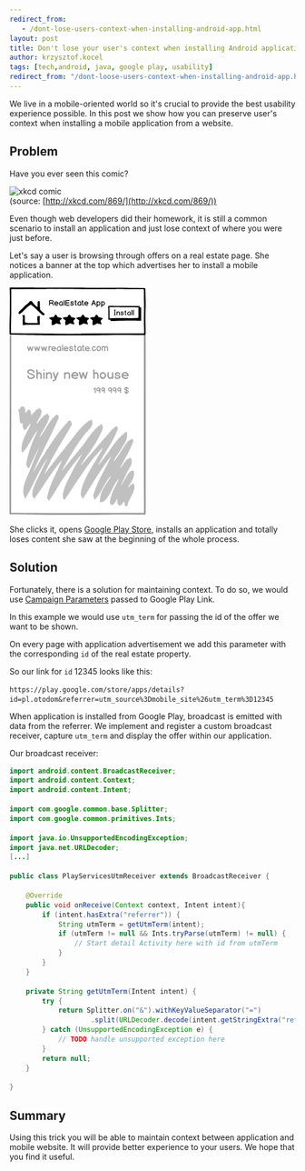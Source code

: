 ```yaml
---
redirect_from:
   - /dont-lose-users-context-when-installing-android-app.html
layout: post
title: Don't lose your user's context when installing Android applications
author: krzysztof.kocel
tags: [tech,android, java, google play, usability]
redirect_from: "/dont-loose-users-context-when-installing-android-app.html"
---
```

We live in a mobile-oriented world so it's crucial to provide the best usability experience possible.
In this post we show how you can preserve user's context when installing a mobile application from a website.

## Problem

Have you ever seen this comic?


![xkcd comic](http://imgs.xkcd.com/comics/server_attention_span.png "Source http://xkcd.com/")
<br/>
(source: [http://xkcd.com/869/](http://xkcd.com/869/))


Even though web developers did their homework, it is still a common scenario to install an application and
just lose context of where you were just before.

Let's say a user is browsing through offers on a real estate page. She notices a banner at the top which advertises her to install a mobile application.


![banner advertising possibility to install a mobile application ](/img/articles/2014-11-19.install_banner.png)


She clicks it, opens [Google Play Store](https://play.google.com/store/apps/details?id=pl.otodom), installs an application and totally loses content she saw at the beginning of the whole process.


## Solution

Fortunately, there is a solution for maintaining context. To do so, we would use [Campaign Parameters](https://developers.google.com/analytics/devguides/collection/android/v3/campaigns?hl=pl#campaign-params "Campaign Parameters") passed to Google Play Link.

In this example we would use `utm_term` for passing the id of the offer we want to be shown.

On every page with application advertisement we add this parameter with the corresponding `id` of the real estate property.

So our link for `id` 12345 looks like this:

`https://play.google.com/store/apps/details?id=pl.otodom&referrer=utm_source%3Dmobile_site%26utm_term%3D12345`

When application is installed from Google Play, broadcast is emitted with data from the referrer. We implement and register a custom broadcast receiver, capture `utm_term` and display the offer within our application.

Our broadcast receiver:

``` java
import android.content.BroadcastReceiver;
import android.content.Context;
import android.content.Intent;

import com.google.common.base.Splitter;
import com.google.common.primitives.Ints;

import java.io.UnsupportedEncodingException;
import java.net.URLDecoder;
[...]

public class PlayServicesUtmReceiver extends BroadcastReceiver {

    @Override
    public void onReceive(Context context, Intent intent){
        if (intent.hasExtra("referrer")) {
            String utmTerm = getUtmTerm(intent);
            if (utmTerm != null && Ints.tryParse(utmTerm) != null) {
                // Start detail Activity here with id from utmTerm
            }
        }
    }

    private String getUtmTerm(Intent intent) {
        try {
            return Splitter.on("&").withKeyValueSeparator("=")
                    .split(URLDecoder.decode(intent.getStringExtra("referrer"), "UTF-8")).get("utm_term");
        } catch (UnsupportedEncodingException e) {
            // TODO handle unsupported exception here
        }
        return null;
    }

}
```

## Summary

Using this trick you will be able to maintain context between application and mobile website. It will provide better experience to your users. We hope that you find it useful.
